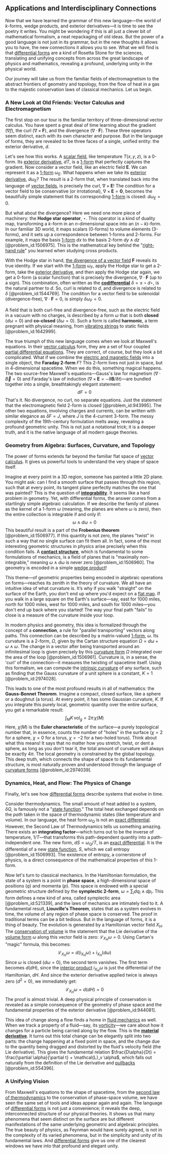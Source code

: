 ## Applications and Interdisciplinary Connections

Now that we have learned the grammar of this new language—the world of $k$-forms, wedge products, and exterior derivatives—it is time to see the poetry it writes. You might be wondering if this is all just a clever bit of mathematical formalism, a neat repackaging of old ideas. But the power of a good language is not just in its grammar, but in the new thoughts it allows you to have, the new connections it allows you to see. What we will find is that [differential forms](@article_id:146253) are a kind of Rosetta Stone for the sciences, translating and unifying concepts from across the great landscape of physics and mathematics, revealing a profound, underlying unity in the physical world.

Our journey will take us from the familiar fields of electromagnetism to the abstract frontiers of geometry and topology, from the flow of heat in a gas to the majestic conservation laws of classical mechanics. Let us begin.

### A New Look at Old Friends: Vector Calculus and Electromagnetism

The first stop on our tour is the familiar territory of three-dimensional vector calculus. You have spent a great deal of time learning about the gradient ($\nabla f$), the curl ($\nabla \times \mathbf{F}$), and the divergence ($\nabla \cdot \mathbf{F}$). These three operators seem distinct, each with its own character and purpose. But in the language of forms, they are revealed to be three faces of a single, unified entity: the exterior derivative, $d$.

Let's see how this works. A [scalar field](@article_id:153816), like temperature $T(x,y,z)$, is a 0-form. Its [exterior derivative](@article_id:161406), $dT$, is a [1-form](@article_id:275357) that perfectly captures the gradient. Now consider a vector field, like an electric field $\mathbf{E}$. We can represent it as a [1-form](@article_id:275357) $\omega_E$. What happens when we take its [exterior derivative](@article_id:161406), $d\omega_E$? The result is a 2-form that, when translated back into the language of [vector fields](@article_id:160890), is precisely the curl, $\nabla \times \mathbf{E}$! The condition for a vector field to be conservative (or irrotational), $\nabla \times \mathbf{E} = \mathbf{0}$, becomes the beautifully simple statement that its corresponding [1-form](@article_id:275357) is closed: $d\omega_E = 0$.

But what about the divergence? Here we need one more piece of machinery: the **Hodge star operator**, $\star$. This operator is a kind of duality map, transforming a $k$-form in an $n$-dimensional space into an $(n-k)$-form. In our familiar 3D world, it maps scalars (0-forms) to volume elements (3-forms), and it sets up a correspondence between 1-forms and 2-forms. For example, it maps the basis [1-form](@article_id:275357) $dx$ to the basis 2-form $dy \wedge dz$ [@problem_id:1506975]. This is the mathematical key behind the "[right-hand rule](@article_id:156272)" you learned when studying cross products.

With the Hodge star in hand, [the divergence of a vector field](@article_id:264861) $\mathbf{F}$ reveals its true identity. If we start with the [1-form](@article_id:275357) $\omega_F$, apply the Hodge star to get a 2-form, take the [exterior derivative](@article_id:161406), and then apply the Hodge star again, we get a 0-form (a scalar function) that is precisely the divergence, $\nabla \cdot \mathbf{F}$ (up to a sign). This combination, often written as the **[codifferential](@article_id:196688)** $\delta = \pm \star d \star$, is the natural partner to $d$. So, curl is related to $d$, and divergence is related to $\delta$ [@problem_id:1544769]. The condition for a vector field to be solenoidal (divergence-free), $\nabla \cdot \mathbf{F}=0$, is simply $\delta \omega_F = 0$.

A field that is both curl-free and divergence-free, such as the electric field in a vacuum with no charges, is described by a form $\omega$ that is both **closed** ($d\omega = 0$) and **co-closed** ($\delta\omega = 0$). Such a form is called **harmonic**, a term pregnant with physical meaning, from [vibrating strings](@article_id:168288) to static fields [@problem_id:1642999].

The true triumph of this new language comes when we look at Maxwell's equations. In their [vector calculus](@article_id:146394) form, they are a set of four coupled [partial differential equations](@article_id:142640). They are correct, of course, but they look a bit complicated. What if we combine the [electric and magnetic fields](@article_id:260853) into a single object, the **Faraday 2-form** $F$? This 2-form lives not just in space, but in 4-dimensional spacetime. When we do this, something magical happens. The two source-free Maxwell's equations—Gauss's law for magnetism ($\nabla \cdot \vec{B} = 0$) and Faraday's law of induction ($\nabla \times \mathbf{E} = -\partial\mathbf{B}/\partial t$)—are bundled together into a single, breathtakingly elegant statement:
$$ dF = 0 $$
That's it. No divergence, no curl, no separate equations. Just the statement that the electromagnetic field 2-form is closed [@problem_id:943995]. The other two equations, involving charges and currents, can be written with similar elegance as $\delta F = J$, where $J$ is the 4-current 3-form. The messy complexity of the 19th-century formulation melts away, revealing a profound geometric unity. This is not just a notational trick; it is a deeper truth, and it is the native language of all modern gauge theories.

### Geometry from Algebra: Surfaces, Curvature, and Topology

The power of forms extends far beyond the familiar flat space of [vector calculus](@article_id:146394). It gives us powerful tools to understand the very shape of space itself.

Imagine at every point in a 3D region, someone has painted a little 2D plane. You might ask: can I find a smooth surface that passes through this region, such that at every point, its tangent plane perfectly matches the one that was painted? This is the question of **[integrability](@article_id:141921)**. It seems like a hard problem in geometry. Yet, with differential forms, the answer comes from a startlingly simple algebraic calculation. If we describe the family of planes as the kernel of a 1-form $\omega$ (meaning, the planes are where $\omega$ is zero), then the entire collection is integrable if and only if:
$$ \omega \wedge d\omega = 0 $$
This beautiful result is a part of the **Frobenius theorem** [@problem_id:1506977]. If this quantity is not zero, the planes "twist" in such a way that no single surface can fit them all. In fact, some of the most interesting geometric structures in physics arise precisely when this condition fails. A **[contact structure](@article_id:635155)**, which is fundamental to some formulations of mechanics, is a field of planes that is "maximally non-integrable," meaning $\omega \wedge d\omega$ is never zero [@problem_id:1506960]. The geometry is encoded in a simple [wedge product](@article_id:146535)!

This theme—of geometric properties being encoded in algebraic operations on forms—reaches its zenith in the theory of curvature. We all have an intuitive idea of what curvature is. It’s why if you walk "straight" on the surface of the Earth, you don't end up where you'd expect on a [flat map](@article_id:185690). If you walk in a large square on the Earth's surface—say, east for 1000 miles, north for 1000 miles, west for 1000 miles, and south for 1000 miles—you don't end up back where you started! The way your final path "fails" to close is a measure of the curvature inside your loop.

In modern physics and geometry, this idea is formalized through the concept of a **connection**, a rule for "parallel transporting" vectors along paths. This connection can be described by a matrix-valued [1-form](@article_id:275357), $\omega$. Its curvature is a 2-form, $\Omega$, given by the Cartan structure equation $\Omega = d\omega + \omega \wedge \omega$. The change in a vector after being transported around an infinitesimal loop is given precisely by this [curvature form](@article_id:157930) $\Omega$ integrated over the area of the loop [@problem_id:1506961]. Curvature is, in a sense, the 'curl' of the connection—it measures the twisting of spacetime itself. Using this formalism, we can compute the [intrinsic curvature](@article_id:161207) of any surface, such as finding that the Gauss curvature of a unit sphere is a constant, $K=1$ [@problem_id:2974028].

This leads to one of the most profound results in all of mathematics: the **Gauss-Bonnet Theorem**. Imagine a compact, closed surface, like a sphere or a doughnut (a torus). At every point, it has some Gaussian curvature, $K$. If you integrate this purely local, geometric quantity over the entire surface, you get a remarkable result:
$$ \int_M K \, \mathrm{vol}_g = 2\pi \, \chi(M) $$
Here, $\chi(M)$ is the **Euler characteristic** of the surface—a purely topological number that, in essence, counts the number of "holes" in the surface ($\chi = 2$ for a sphere, $\chi = 0$ for a torus, $\chi = -2$ for a two-holed torus). Think about what this means! It says that no matter how you stretch, twist, or dent a sphere, as long as you don't tear it, the total amount of curvature will always be exactly $4\pi$. The local geometry is constrained by the global topology. This deep truth, which connects the shape of space to its fundamental structure, is most naturally proven and understood through the language of [curvature forms](@article_id:198893) [@problem_id:2974039].

### Dynamics, Heat, and Flow: The Physics of Change

Finally, let's see how [differential forms](@article_id:146253) describe systems that evolve in time.

Consider thermodynamics. The small amount of heat added to a system, $\delta Q$, is famously not a "[state function](@article_id:140617)." The total heat exchanged depends on the *path* taken in the space of thermodynamic states (like temperature and volume). In our language, the heat form $\omega_Q$ is not an [exact differential](@article_id:138197). However, the Second Law of Thermodynamics tells us something amazing. There exists an **integrating factor**—which turns out to be the inverse of temperature, $1/T$—that transforms this path-dependent quantity into a path-independent one. The new form, $dS = \omega_Q / T$, is an [exact differential](@article_id:138197). It is the differential of a new [state function](@article_id:140617), $S$, which we call entropy [@problem_id:1506993]. The existence of entropy, a cornerstone of physics, is a direct consequence of the mathematical properties of this 1-form.

Now let's turn to classical mechanics. In the Hamiltonian formulation, the state of a system is a point in **phase space**, a high-dimensional space of positions ($q$) and momenta ($p$). This space is endowed with a special geometric structure defined by the **symplectic 2-form**, $\omega = \sum_i dq_i \wedge dp_i$. This form defines a new kind of area, called symplectic area [@problem_id:521339], and the laws of mechanics are intimately tied to it. A fundamental result, **Liouville's Theorem**, states that as a system evolves in time, the volume of any region of phase space is conserved. The proof in traditional terms can be a bit tedious. But in the language of forms, it is a thing of beauty. The evolution is generated by a Hamiltonian vector field $X_H$. The [conservation of volume](@article_id:276093) is the statement that the Lie derivative of the [volume form](@article_id:161290) $\omega$ along this vector field is zero: $\mathcal{L}_{X_H}\omega = 0$. Using Cartan's "magic" formula, this becomes:
$$ \mathcal{L}_{X_H}\omega = d(i_{X_H}\omega) + i_{X_H}(d\omega) $$
Since $\omega$ is closed ($d\omega=0$), the second term vanishes. The first term becomes $d(dH)$, since the [interior product](@article_id:157633) $i_{X_H}\omega$ is just the differential of the Hamiltonian, $dH$. And since the exterior derivative applied twice is always zero ($d^2=0$), we immediately get:
$$ \mathcal{L}_{X_H}\omega = d(dH) = 0 $$
The proof is almost trivial. A deep physical principle of conservation is revealed as a simple consequence of the geometry of phase space and the fundamental properties of the exterior derivative [@problem_id:944081].

This idea of change along a flow finds a home in [fluid mechanics](@article_id:152004) as well. When we track a property of a fluid—say, its [vorticity](@article_id:142253)—we care about how it changes for a particle being carried along by the flow. This is the **[material derivative](@article_id:266445)**. It turns out this total change can be elegantly split into two parts: the change happening at a fixed point in space, and the change due to the quantity being dragged and distorted by the fluid's velocity field (the Lie derivative). This gives the fundamental relation $\frac{D\alpha}{Dt} = \frac{\partial \alpha}{\partial t} + \mathcal{L}_v \alpha$, which falls out naturally from the definition of the Lie derivative and [pullbacks](@article_id:159975) [@problem_id:554396].

### A Unifying Vision

From Maxwell's equations to the shape of spacetime, from the [second law of thermodynamics](@article_id:142238) to the conservation of phase-space volume, we have seen the same set of tools and ideas appear again and again. The language of [differential forms](@article_id:146253) is not just a convenience; it reveals the deep, interconnected structure of our physical theories. It shows us that many phenomena that seem distinct on the surface are but different manifestations of the same underlying geometric and algebraic principles. The true beauty of physics, as Feynman would have surely agreed, is not in the complexity of its varied phenomena, but in the simplicity and unity of its fundamental laws. And [differential forms](@article_id:146253) give us one of the clearest windows we have into that profound and elegant unity.